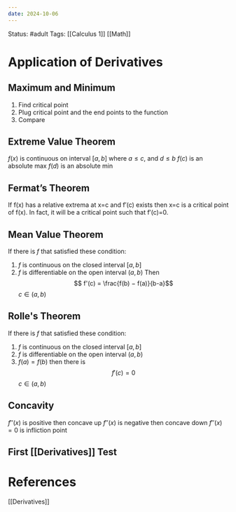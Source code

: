 ```yaml
---
date: 2024-10-06
---
```

Status: #adult 
Tags: [[Calculus 1]] [[Math]]
# Application of Derivatives

## Maximum and Minimum
1. Find critical point
2. Plug critical point and the end points to the function
3. Compare
## Extreme Value Theorem
$f(x)$ is continuous on interval $[a,b]$  where $a\le c$, and $d \le b$
$f(c)$ is an absolute max
$f(d)$ is an absolute min
## Fermat’s Theorem
If f(x) has a relative extrema at x=c and f′(c) exists then x=c is a critical point of f(x). In fact, it will be a critical point such that f′(c)=0.
## Mean Value Theorem
If there is $f$ that satisfied these condition:
1. $f$ is continuous on the closed interval $[a, b]$
2. $f$ is differentiable on the open interval $(a, b)$
Then
$$ f'(c) = \frac{f(b) − f(a)}{b-a}$$
$c \in (a,b)$
## Rolle's Theorem
If there is $f$ that satisfied these condition:
1. $f$ is continuous on the closed interval $[a, b]$
2. $f$ is differentiable on the open interval $(a, b)$
3. $f(a) = f(b)$ 
then there is
$$f'(c) = 0$$
$c \in (a,b)$
## Concavity
$f''(x)$ is positive then concave up
$f''(x)$ is negative then concave down
$f''(x) = 0$ is infliction point
## First [[Derivatives]] Test
# References
[[Derivatives]]